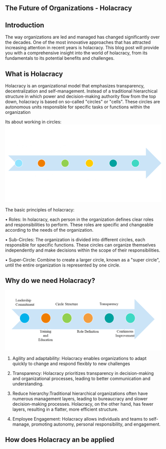 ## The Future of Organizations - Holacracy

## Introduction
The way organizations are led and managed has changed significantly over the decades. One of the most innovative approaches that has attracted increasing attention in recent years is holacracy. This blog post will provide you with a comprehensive insight into the world of holacracy, from its fundamentals to its potential benefits and challenges.
 
 ## What is Holacracy
 Holacracy is an organizational model that emphasizes transparency, decentralization and self-management. Instead of a traditional hierarchical structure in which power and decision-making authority flow from the top down, holacracy is based on so-called "circles" or "cells". These circles are autonomous units responsible for specific tasks or functions within the organization

Its about working in circles:
![Alt text](image-24.png)

 The basic principles of holacracy:

•	Roles: In holacracy, each person in the organization defines clear roles and responsibilities to perform. These roles are specific and changeable
 according to the needs of the organization.

•	Sub-Circles: The organization is divided into different circles, each responsible for specific functions. These circles can organize themselves independently and make decisions within the scope of their responsibilities.

•	Super-Circle: Combine to create a larger circle, known as a "super circle", until the entire organization is represented by one circle.

## Why do we need Holacracy?

![Alt text](image-34.png)

1) Agility and adaptability: Holacracy enables organizations to adapt quickly to change and respond flexibly to new challenges

2) Transparency: Holacracy prioritizes transparency in decision-making and organizational processes, leading to better communication and understanding.

3) Reduce hierarchy:Traditional hierarchical organizations often have numerous management layers, leading to bureaucracy and slower decision-making processes. Holacracy, on the other hand, has fewer layers, resulting in a flatter, more efficient structure.

4) Employee Engagement: Holacracy allows individuals and teams to self-manage, promoting autonomy, personal responsibility, and engagement.

## How does Holacracy an be applied 
 
